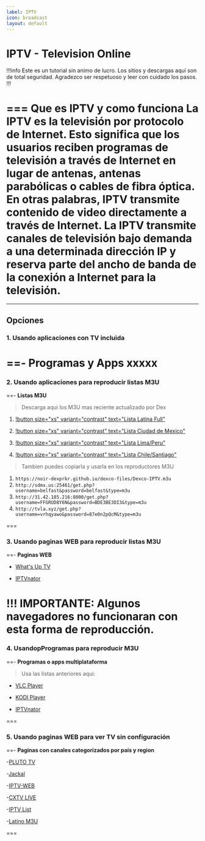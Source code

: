 ```yaml
---
label: IPTV
icon: broadcast
layout: default
---
```


# IPTV - Television Online
!!!info Este es un tutorial sin animo de lucro. Los sitios y descargas aquí son de total seguridad.
Agradezco ser respetuoso y leer con cuidado los pasos.
!!!

=== **Que es IPTV y como funciona**
La IPTV es la televisión por protocolo de Internet. Esto significa que los usuarios reciben programas de televisión a través de Internet en lugar de antenas, antenas parabólicas o cables de fibra óptica. En otras palabras, IPTV transmite contenido de video directamente a través de Internet. La IPTV transmite canales de televisión bajo demanda a una determinada dirección IP y reserva parte del ancho de banda de la conexión a Internet para la televisión.
===

---

## Opciones

### 1. Usando aplicaciones con TV incluida

==- **Programas y Apps**
xxxxx
===

### 2. Usando aplicaciones para reproducir listas M3U

==- **Listas M3U**
> Descarga aqui los M3U mas reciente actualizado por Dex   
1. [!button size="xs" variant="contrast" text="Lista Latina Full"](https://noir-dexprkr.github.io/dexco-files/Dexco-IPTV.m3u)   

2. [!button size="xs" variant="contrast" text="Lista Ciudad de Mexico"](http://sdmx.us:25461/get.php?username=belfast&password=belfast&type=m3u)   

3. [!button size="xs" variant="contrast" text="Lista Lima/Peru"](http://31.42.185.216:8000/get.php?username=FFGRUD8Y6N&password=BDE3BE3DI3&type=m3u)  

4.  [!button size="xs" variant="contrast" text="Lista Chile/Santiago"](http://tvla.xyz/get.php?username=vrhqyawo&password=87e0n2pQcM&type=m3u)


> Tambien puedes copiarla y usarla en los reproductores M3U   

1. ```https://noir-dexprkr.github.io/dexco-files/Dexco-IPTV.m3u```
2. ```http://sdmx.us:25461/get.php?username=belfast&password=belfast&type=m3u```
3. ```http://31.42.185.216:8000/get.php?username=FFGRUD8Y6N&password=BDE3BE3DI3&type=m3u```
4. ```http://tvla.xyz/get.php?username=vrhqyawo&password=87e0n2pQcM&type=m3u```

===

### 3. Usando paginas WEB para reproducir listas M3U

==- **Paginas WEB**

- [What's Up TV](https://www.whatsuptv.app/)

- [IPTVnator](https://iptvnator.vercel.app/playlists/17g4n1o55nkj)

!!! IMPORTANTE: Algunos navegadores no funcionaran con esta forma de reproducción.
===

### 4. UsandopProgramas para reproducir M3U

==- **Programas o apps multiplataforma**

> Usa las listas anteriores aqui:

- [VLC Player](https://www.videolan.org/vlc/)

- [KODI Player](https://kodi.tv/)

- [IPTVnator](https://github.com/4gray/iptvnator/releases/)

===

### 5. Usando paginas WEB para ver TV sin configuración

==- **Paginas con canales categorizados por país y region**

-[PLUTO TV](https://pluto.tv/)

-[Jackal](http://jackal.surge.sh/)

-[IPTV-WEB](https://dev-iptv.web.app/)

-[CXTV LIVE](https://www.cxtvlive.com/tv)

-[IPTV List](https://iptvlist.ml/)

-[Latino M3U](https://m3u.cl/)

===


